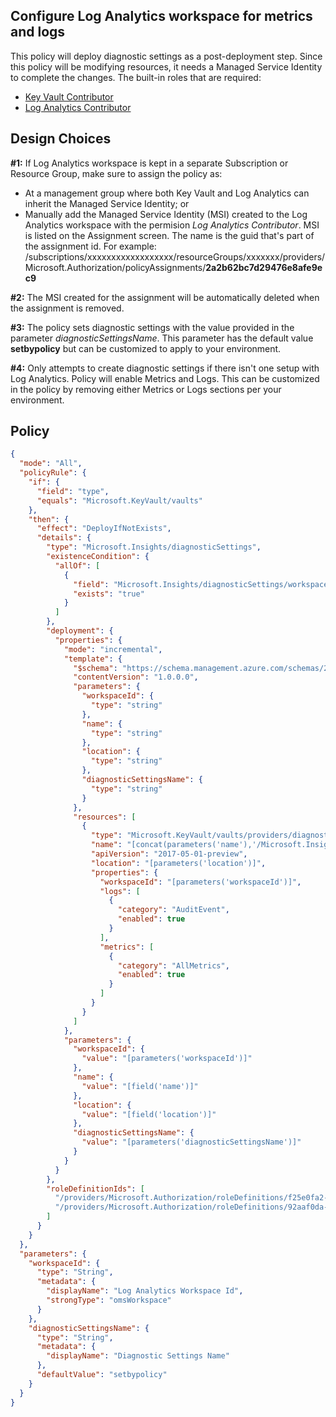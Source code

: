 ## Configure Log Analytics workspace for metrics and logs

This policy will deploy diagnostic settings as a post-deployment step.  Since this policy will be modifying resources, it needs a Managed Service Identity to complete the changes.  The built-in roles that are required:

* [Key Vault Contributor](https://docs.microsoft.com/en-us/azure/role-based-access-control/built-in-roles#key-vault-contributor)
* [Log Analytics Contributor](https://docs.microsoft.com/en-us/azure/role-based-access-control/built-in-roles#log-analytics-contributor)

## Design Choices

**#1:** If Log Analytics workspace is kept in a separate Subscription or Resource Group, make sure to assign the policy as:

* At a management group where both Key Vault and Log Analytics can inherit the Managed Service Identity; or
* Manually add the Managed Service Identity (MSI) created to the Log Analytics workspace with the permision *Log Analytics Contributor*.  MSI is listed on the Assignment screen.  The name is the guid that's part of the assignment id.  For example:
  /subscriptions/xxxxxxxxxxxxxxxxxx/resourceGroups/xxxxxxx/providers/Microsoft.Authorization/policyAssignments/**2a2b62bc7d29476e8afe9ec9**

**#2:** The MSI created for the assignment will be automatically deleted when the assignment is removed.

**#3:** The policy sets diagnostic settings with the value provided in the parameter *diagnosticSettingsName*.  This parameter has the default value **setbypolicy** but can be customized to apply to your environment.

**#4:** Only attempts to create diagnostic settings if there isn't one setup with Log Analytics.  Policy will enable Metrics and Logs.  This can be customized in the policy by removing either Metrics or Logs sections per your environment.

## Policy

```json
{
  "mode": "All",
  "policyRule": {
    "if": {
      "field": "type",
      "equals": "Microsoft.KeyVault/vaults"
    },
    "then": {
      "effect": "DeployIfNotExists",
      "details": {
        "type": "Microsoft.Insights/diagnosticSettings",
        "existenceCondition": {
          "allOf": [
            {
              "field": "Microsoft.Insights/diagnosticSettings/workspaceId",
              "exists": "true"
            }
          ]
        },
        "deployment": {
          "properties": {
            "mode": "incremental",
            "template": {
              "$schema": "https://schema.management.azure.com/schemas/2015-01-01/deploymentTemplate.json#",
              "contentVersion": "1.0.0.0",
              "parameters": {
                "workspaceId": {
                  "type": "string"
                },
                "name": {
                  "type": "string"
                },
                "location": {
                  "type": "string"
                },
                "diagnosticSettingsName": {
                  "type": "string"
                }
              },
              "resources": [
                {
                  "type": "Microsoft.KeyVault/vaults/providers/diagnosticsettings",
                  "name": "[concat(parameters('name'),'/Microsoft.Insights/', parameters('diagnosticSettingsName'))]",
                  "apiVersion": "2017-05-01-preview",
                  "location": "[parameters('location')]",
                  "properties": {
                    "workspaceId": "[parameters('workspaceId')]",
                    "logs": [
                      {
                        "category": "AuditEvent",
                        "enabled": true
                      }
                    ],
                    "metrics": [
                      {
                        "category": "AllMetrics",
                        "enabled": true
                      }
                    ]
                  }
                }
              ]
            },
            "parameters": {
              "workspaceId": {
                "value": "[parameters('workspaceId')]"
              },
              "name": {
                "value": "[field('name')]"
              },
              "location": {
                "value": "[field('location')]"
              },
              "diagnosticSettingsName": {
                "value": "[parameters('diagnosticSettingsName')]"
              }
            }
          }
        },
        "roleDefinitionIds": [
          "/providers/Microsoft.Authorization/roleDefinitions/f25e0fa2-a7c8-4377-a976-54943a77a395",
          "/providers/Microsoft.Authorization/roleDefinitions/92aaf0da-9dab-42b6-94a3-d43ce8d16293"
        ]
      }
    }
  },
  "parameters": {
    "workspaceId": {
      "type": "String",
      "metadata": {
        "displayName": "Log Analytics Workspace Id",
        "strongType": "omsWorkspace"
      }
    },
    "diagnosticSettingsName": {
      "type": "String",
      "metadata": {
        "displayName": "Diagnostic Settings Name"
      },
      "defaultValue": "setbypolicy"
    }
  }
}
```
